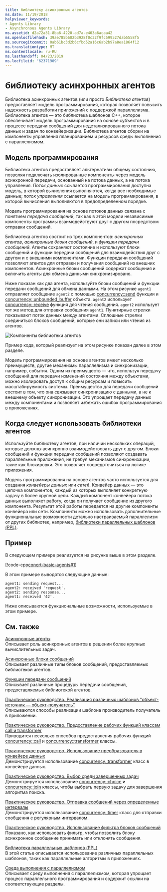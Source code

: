 ```yaml
---
title: библиотеку асинхронных агентов
ms.date: 11/19/2018
helpviewer_keywords:
- Agents Library
- Asynchronous Agents Library
ms.assetid: d2a72a31-8ba6-4220-ad7a-e403a6acaa42
ms.openlocfilehash: 39ae785b602b3928f0c32f9fc599527dab5558f5
ms.sourcegitcommit: 0ab61bc3d2b6cfbd52a16c6ab2b97a8ea1864f12
ms.translationtype: MT
ms.contentlocale: ru-RU
ms.lasthandoff: 04/23/2019
ms.locfileid: "62371909"
---
```

# <a name="asynchronous-agents-library"></a>библиотеку асинхронных агентов

Библиотека асинхронных агентов (или просто *Библиотека агентов*) предоставляет модель программирования, которая позволяет повысить надежность разработки приложений с поддержкой параллелизма. Библиотека агентов — это библиотека шаблонов C++, которое обеспечивает модель программирования на основе субъектов и в процессе передачи сообщений для недетализированного потока данных и задач по конвейеризации. Библиотека агентов сборки на компоненты управления планированием и ресурсов среды выполнения с параллелизмом.

## <a name="programming-model"></a>Модель программирования

Библиотека агентов предоставляет альтернативы общему состоянию, позволяя подключать изолированные компоненты через модель асинхронной передачи, основанный на потока данных, а не потока управления. *Поток данных* ссылается программирования доступна модель, в которой вычисления выполняются, когда все необходимые данные; *поток управления* ссылается на модель программирования, в которой вычисления выполняются в предопределенном порядке.

Модель программирования на основе потоков данных связана с понятием *передача сообщений*, так как в этой модели независимые компоненты программы взаимодействуют друг с другом посредством отправки сообщений.

Библиотека агентов состоит из трех компонентов: *асинхронных агентов*, *асинхронные блоки сообщений*, и *функции передачи сообщений*. Агенты сохраняют состояние и используют блоки сообщений и функции передачи сообщений для взаимодействия друг с другом и с внешними компонентами. Функции передачи сообщений позволяют агентов для отправки и получения сообщений из внешних компонентов. Асинхронные блоки сообщений содержат сообщения и включить агенты для обмена данными синхронизировано.

Ниже показан как два агента, используйте блоки сообщений и функции передачи сообщений для обмена данными. На этом рисунке `agent1` отправляет сообщение `agent2` с помощью [concurrency::send](reference/concurrency-namespace-functions.md#send) функции и [concurrency::unbounded_buffer](reference/unbounded-buffer-class.md) объекта. `agent2` использует [concurrency::receive](reference/concurrency-namespace-functions.md#receive) функция для чтения сообщения. `agent2` использует тот же метод для отправки сообщения `agent1`. Пунктирные стрелки показывают поток данных между агентами. Сплошные стрелки соединиться блоков сообщений, которые они записи или чтения из агентов.

![Компоненты библиотеки агентов](../../parallel/concrt/media/agent_librarycomp.png "компоненты библиотеки агентов")

Пример кода, который реализует на этом рисунке показан далее в этом разделе.

Модель программирования на основе агентов имеет несколько преимуществ, другие механизмы параллелизма и синхронизации, например, события. Одним из преимуществ — что, используя передачу сообщений для передачи изменений состояния между объектами, можно изолировать доступ к общим ресурсам и повысить масштабируемость системы. Преимущество для передачи сообщений состоит в том, что она связывает синхронизацию с данными, а не к внешнему объекту синхронизации. Это упрощает передачу данных между компонентами и позволяет избежать ошибок программирования в приложениях.

## <a name="when-to-use-the-agents-library"></a>Когда следует использовать библиотеки агентов

Используйте библиотеку агентов, при наличии нескольких операций, которые должны асинхронно взаимодействовать друг с другом. Блоки сообщений и функции передачи сообщений позволяют создавать параллельные приложения, не требуя механизмов синхронизации, такие как блокировки. Это позволяет сосредоточиться на логике приложения.

Модель программирования на основе агентов часто используется для создания *конвейеры данных* или *сетей*. Конвейер данных — это цепочка компонентов, каждый из которых выполняет конкретную задачу в более крупной цели. Каждый компонент конвейера потока данных выполняет работу, когда он получает сообщение из другого компонента. Результат этой работы передается на другие компоненты конвейера или сети. Компоненты можно использовать дополнительные функциональные возможности детально настраиваемый параллелизм от других библиотек, например, [библиотеки параллельных шаблонов (PPL)](../../parallel/concrt/parallel-patterns-library-ppl.md).

## <a name="example"></a>Пример

В следующем примере реализуется на рисунке выше в этом разделе.

[!code-cpp[concrt-basic-agents#1](../../parallel/concrt/codesnippet/cpp/asynchronous-agents-library_1.cpp)]

В этом примере выводятся следующие данные:

```Output
agent1: sending request...
agent2: received 'request'.
agent2: sending response...
agent1: received '42'.
```

Ниже описываются функциональные возможности, используемые в этом примере.

## <a name="related-topics"></a>См. также

[Асинхронные агенты](../../parallel/concrt/asynchronous-agents.md)<br/>
Описывает роль асинхронных агентов в решении более крупных вычислительных задач.

[Асинхронные блоки сообщений](../../parallel/concrt/asynchronous-message-blocks.md)<br/>
Описывает различные типы блоков сообщений, предоставляемых библиотекой агентов.

[Функции передачи сообщений](../../parallel/concrt/message-passing-functions.md)<br/>
Описывает различные процедуры передачи сообщений, предоставляемых библиотекой агентов.

[Практическое руководство. Реализация различных шаблонов "объект-источник — объект-получатель"](../../parallel/concrt/how-to-implement-various-producer-consumer-patterns.md)<br/>
Описываются способы реализации шаблона производитель получатель в приложении.

[Практическое руководство. Предоставление рабочих функций классам call и transformer](../../parallel/concrt/how-to-provide-work-functions-to-the-call-and-transformer-classes.md)<br/>
Приводится несколько способов предоставления рабочих функций [concurrency::call](../../parallel/concrt/reference/call-class.md) и [concurrency::transformer](../../parallel/concrt/reference/transformer-class.md) классы.

[Практическое руководство. Использование преобразователя в конвейере данных](../../parallel/concrt/how-to-use-transformer-in-a-data-pipeline.md)<br/>
Демонстрируется использование [concurrency::transformer](../../parallel/concrt/reference/transformer-class.md) класс в конвейере данных.

[Практическое руководство. Выбор среди завершенных задач](../../parallel/concrt/how-to-select-among-completed-tasks.md)<br/>
Демонстрируется использование [concurrency::choice](../../parallel/concrt/reference/choice-class.md) и [concurrency::join](../../parallel/concrt/reference/join-class.md) классы, чтобы выбрать первую задачу для завершения алгоритма поиска.

[Практическое руководство. Отправка сообщений через определенные интервалы](../../parallel/concrt/how-to-send-a-message-at-a-regular-interval.md)<br/>
Демонстрируется использование [concurrency::timer](../../parallel/concrt/reference/timer-class.md) класс для отправки сообщения с регулярным интервалом.

[Практическое руководство. Использование фильтра блоков сообщений](../../parallel/concrt/how-to-use-a-message-block-filter.md)<br/>
Показано, как использовать фильтр, чтобы позволить блоку асинхронное сообщение принимать или отклонять сообщения.

[Библиотека параллельных шаблонов (PPL)](../../parallel/concrt/parallel-patterns-library-ppl.md)<br/>
В этой статье описывается использование различных параллельных шаблонов, таких как параллельные алгоритмы в приложениях.

[Среда выполнения с параллелизмом](../../parallel/concrt/concurrency-runtime.md)<br/>
Описывает среду выполнения с параллелизмом, которая упрощает процесс параллельного программирования и содержит ссылки на соответствующие разделы.
